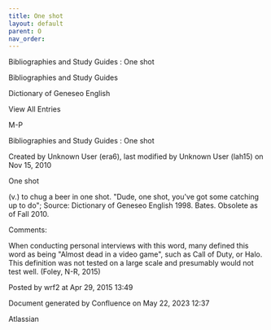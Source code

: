 ```yaml
---
title: One shot
layout: default
parent: O
nav_order:
---
```


Bibliographies and Study Guides : One shot

Bibliographies and Study Guides

Dictionary of Geneseo English

View All Entries

M-P

Bibliographies and Study Guides : One shot

Created by  Unknown User (era6), last modified by  Unknown User (lah15) on Nov 15, 2010

One shot

(v.) to chug a beer in one shot. &quot;Dude, one shot, you've got some catching up to do&quot;; Source: Dictionary of Geneseo English 1998. Bates. Obsolete as of Fall 2010.

Comments:

When conducting personal interviews with this word, many defined this word as being &quot;Almost dead in a video game&quot;, such as Call of Duty, or Halo. This definition was not tested on a large scale and presumably would not test well. (Foley, N-R, 2015)

Posted by wrf2 at Apr 29, 2015 13:49

Document generated by Confluence on May 22, 2023 12:37

Atlassian
